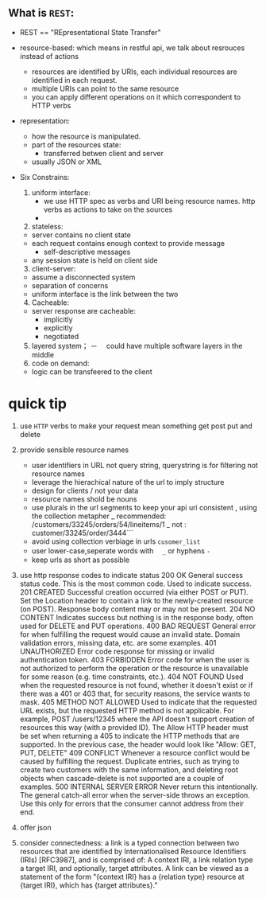 ## What is `REST`:

- REST == "REpresentational State Transfer"
- resource-based:
  which means in restful api, we talk about resrouces instead of actions
  - resources are identified by URIs, each individual resources are identified in each request.
  - multiple URIs can point to the same resource
  - you can apply different operations on it which correspondent to HTTP verbs
- representation:
  - how the resource is manipulated.
  - part of the resources state:
    - transferred betwen client and server
  - usually JSON or XML
- Six Constrains:

  1. uniform interface:
     - we use HTTP spec as verbs and URI being resource names. http verbs as actions to take on the sources
     -
  2. stateless:

  - server contains no client state
  - each request contains enough context to provide message
    - self-descriptive messages
  - any session state is held on client side

  3. client-server:

  - assume a disconnected system
  - separation of concerns
  - uniform interface is the link between the two

  4. Cacheable:

  - server response are cacheable:
    - implicitly
    - explicitly
    - negotiated

  5. layered system；
     －　 could have multiple software layers in the middle
  6. code on demand:

  - logic can be transfeered to the client

# quick tip

1. use `HTTP` verbs to make your request mean something
   get post put and delete

2. provide sensible resource names
   - user identifiers in URL not query string, querystring is for filtering not resource names
   - leverage the hierachical nature of the url to imply structure
   - design for clients / not your data
   - resource names shold be nouns
   - use plurals in the url segments to keep your api uri consistent , using the collection metapher
     _ recommended: /customers/33245/orders/54/lineitems/1
     _ not : customer/33245/order/3444```
   - avoid using collection verbiage in urls `cusomer_list`
   - user lower-case,seperate words with 　`_` or hyphens `-`
   - keep urls as short as possible
3. use http response codes to indicate status
   200 OK
   General success status code. This is the most common code. Used to indicate success.
   201 CREATED
   Successful creation occurred (via either POST or PUT). Set the Location header to contain a link to the newly-created resource (on POST). Response body content may or may not be present.
   204 NO CONTENT
   Indicates success but nothing is in the response body, often used for DELETE and PUT operations.
   400 BAD REQUEST
   General error for when fulfilling the request would cause an invalid state. Domain validation errors, missing data, etc. are some examples.
   401 UNAUTHORIZED
   Error code response for missing or invalid authentication token.
   403 FORBIDDEN
   Error code for when the user is not authorized to perform the operation or the resource is unavailable for some reason (e.g. time constraints, etc.).
   404 NOT FOUND
   Used when the requested resource is not found, whether it doesn't exist or if there was a 401 or 403 that, for security reasons, the service wants to mask.
   405 METHOD NOT ALLOWED
   Used to indicate that the requested URL exists, but the requested HTTP method is not applicable. For example, POST /users/12345 where the API doesn't support creation of resources this way (with a provided ID). The Allow HTTP header must be set when returning a 405 to indicate the HTTP methods that are supported. In the previous case, the header would look like "Allow: GET, PUT, DELETE"
   409 CONFLICT
   Whenever a resource conflict would be caused by fulfilling the request. Duplicate entries, such as trying to create two customers with the same information, and deleting root objects when cascade-delete is not supported are a couple of examples.
   500 INTERNAL SERVER ERROR
   Never return this intentionally. The general catch-all error when the server-side throws an exception. Use this only for errors that the consumer cannot address from their end.

4. offer json
5. consider connectedness:
   a link is a typed connection between two resources that are identified by Internationalised Resource Identifiers (IRIs) [RFC3987], and is comprised of:
   A context IRI,
   a link relation type
   a target IRI, and
   optionally, target attributes.
   A link can be viewed as a statement of the form "{context IRI} has a {relation type} resource at {target IRI}, which has {target attributes}."
